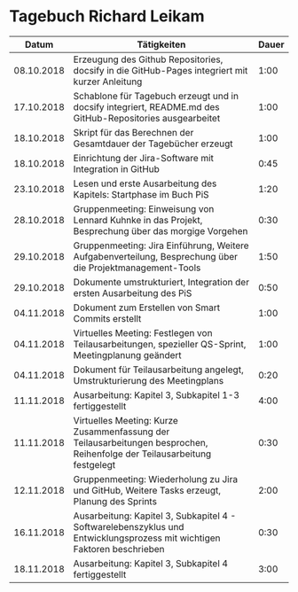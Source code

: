 # Tagebuch Richard Leikam

Datum      | Tätigkeiten                                                                                                              | Dauer
---------- | ------------------------------------------------------------------------------------------------------------------------ | -----
08.10.2018 | Erzeugung des Github Repositories, docsify in die GitHub-Pages integriert mit kurzer Anleitung                           | 1:00
17.10.2018 | Schablone für Tagebuch erzeugt und in docsify integriert, README.md des GitHub-Repositories ausgearbeitet                | 1:00
18.10.2018 | Skript für das Berechnen der Gesamtdauer der Tagebücher erzeugt                                                          | 1:00
18.10.2018 | Einrichtung der Jira-Software mit Integration in GitHub                                                                  | 0:45
23.10.2018 | Lesen und erste Ausarbeitung des Kapitels: Startphase im Buch PiS                                                        | 1:20
28.10.2018 | Gruppenmeeting: Einweisung von Lennard Kuhnke in das Projekt, Besprechung über das morgige Vorgehen                      | 0:30
29.10.2018 | Gruppenmeeting: Jira Einführung, Weitere Aufgabenverteilung, Besprechung über die Projektmanagement-Tools                | 1:50
29.10.2018 | Dokumente umstrukturiert, Integration der ersten Ausarbeitung des PiS                                                    | 0:50
04.11.2018 | Dokument zum Erstellen von Smart Commits erstellt					                                                      | 1:00
04.11.2018 | Virtuelles Meeting: Festlegen von Teilausarbeitungen, spezieller QS-Sprint, Meetingplanung geändert                      | 1:00
04.11.2018 | Dokument für Teilausarbeitung angelegt, Umstrukturierung des Meetingplans                                                | 0:20
11.11.2018 | Ausarbeitung: Kapitel 3, Subkapitel 1-3 fertiggestellt                                                                   | 4:00
11.11.2018 | Virtuelles Meeting: Kurze Zusammenfassung der Teilausarbeitungen besprochen, Reihenfolge der Teilausarbeitung festgelegt | 0:30
12.11.2018 | Gruppenmeeting: Wiederholung zu Jira und GitHub, Weitere Tasks erzeugt, Planung des Sprints                              | 2:00
16.11.2018 | Ausarbeitung: Kapitel 3, Subkapitel 4 - Softwarelebenszyklus und Entwicklungsprozess mit wichtigen Faktoren beschrieben  | 0:30
18.11.2018 | Ausarbeitung: Kapitel 3, Subkapitel 4 fertiggestellt                                                                     | 3:00

<script src="Tagebücher/timeCalculation.js">
</script>